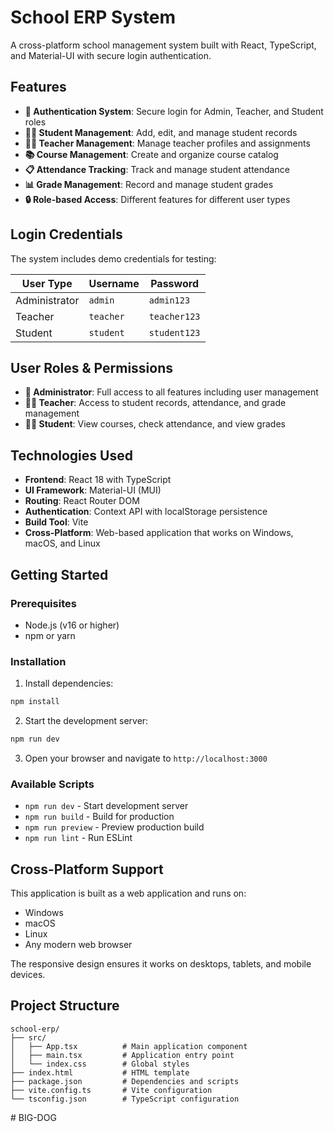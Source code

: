 # School ERP System

A cross-platform school management system built with React, TypeScript, and Material-UI with secure login authentication.

## Features

- **🔐 Authentication System**: Secure login for Admin, Teacher, and Student roles
- **👨‍🎓 Student Management**: Add, edit, and manage student records
- **👩‍🏫 Teacher Management**: Manage teacher profiles and assignments
- **📚 Course Management**: Create and organize course catalog
- **📋 Attendance Tracking**: Track and manage student attendance
- **📊 Grade Management**: Record and manage student grades
- **🔒 Role-based Access**: Different features for different user types

## Login Credentials

The system includes demo credentials for testing:

| User Type | Username | Password |
|-----------|----------|----------|
| Administrator | `admin` | `admin123` |
| Teacher | `teacher` | `teacher123` |
| Student | `student` | `student123` |

## User Roles & Permissions

- **👑 Administrator**: Full access to all features including user management
- **👩‍🏫 Teacher**: Access to student records, attendance, and grade management
- **👨‍🎓 Student**: View courses, check attendance, and view grades

## Technologies Used

- **Frontend**: React 18 with TypeScript
- **UI Framework**: Material-UI (MUI)
- **Routing**: React Router DOM
- **Authentication**: Context API with localStorage persistence
- **Build Tool**: Vite
- **Cross-Platform**: Web-based application that works on Windows, macOS, and Linux

## Getting Started

### Prerequisites

- Node.js (v16 or higher)
- npm or yarn

### Installation

1. Install dependencies:
```bash
npm install
```

2. Start the development server:
```bash
npm run dev
```

3. Open your browser and navigate to `http://localhost:3000`

### Available Scripts

- `npm run dev` - Start development server
- `npm run build` - Build for production
- `npm run preview` - Preview production build
- `npm run lint` - Run ESLint

## Cross-Platform Support

This application is built as a web application and runs on:
- Windows
- macOS
- Linux
- Any modern web browser

The responsive design ensures it works on desktops, tablets, and mobile devices.

## Project Structure

```
school-erp/
├── src/
│   ├── App.tsx          # Main application component
│   ├── main.tsx         # Application entry point
│   └── index.css        # Global styles
├── index.html           # HTML template
├── package.json         # Dependencies and scripts
├── vite.config.ts       # Vite configuration
└── tsconfig.json        # TypeScript configuration
```
#   B I G - D O G  
 